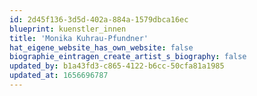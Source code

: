 ```yaml
---
id: 2d45f136-3d5d-402a-884a-1579dbca16ec
blueprint: kuenstler_innen
title: 'Monika Kuhrau-Pfundner'
hat_eigene_website_has_own_website: false
biographie_eintragen_create_artist_s_biography: false
updated_by: b1a43fd3-c865-4122-b6cc-50cfa81a1985
updated_at: 1656696787
---
```


